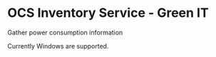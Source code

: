 # OCS Inventory Service - Green IT

Gather power consumption information

Currently Windows are supported.
